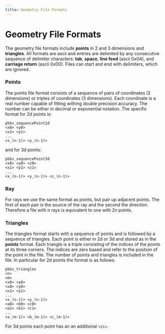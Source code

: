 ```yaml
---
title: Geometry File Formats
---
```


# Geometry File Formats

The geometry file formats include **points** in 2 and 3
dimensions and **triangles**.  All formats are ascii and
entries are delimited by any consecutive sequence of delimiter
characters: **tab**, **space**, **line
feed** (ascii 0x0A), and **carriage return**
(ascii 0x0D).  Files can start and end with delimiters, which are
ignored.

### Points

The points file format consists of a sequence of pairs of coordinates
(2 dimensions) or triples of coordinates (3 dimensions).  Each
coordinate is a real number capable of fitting withing double
precision accuracy.  The number can be either in decimal or
exponential notation.
The specific format for 2d points is:

```
pbbs_sequencePoint2d 
<x0> <y0>
<x1> <y1>
...
<x_(n-1)> <y_(n-1)>
```

and for 3d points:

```
pbbs_sequencePoint3d
<x0> <y0> <z0>
<x1> <y1> <z1>
...
<x_(n-1)> <y_(n-1)> <z_(n-1)>
```

### Ray

For rays we use the same format as points, but pair up adjacent points.
The first of each pair is the source of the ray and the second the direction.
Therefore a file with n rays is equivalent to one with 2n points.

### Triangles

The triangles format starts with a sequence of points and is
followed by a sequence of triangles.  Each point is either in 2d or 3d
and stored as in the **points** format.  Each triangle
is a triple consisting of the indices of the points at its three
corners.  The indices are zero based and refer to the position of the
point in the file.  The number of points and triangles is
included in the file.  In particular for 2d points the format is
as follows:

```
pbbs_triangles
<n>
<m>
<x0> <y0>
<x0> <y0>
<x1> <y1>
...
<x_(n-1)> <y_(n-1)>
<a0> <b0> <c0>
<a1> <b1> <c1>
...
<a_(m-1)> <b_(m-1)> <c_(m-1)>
```

For 3d points each point has an an additional `<zi>`.
